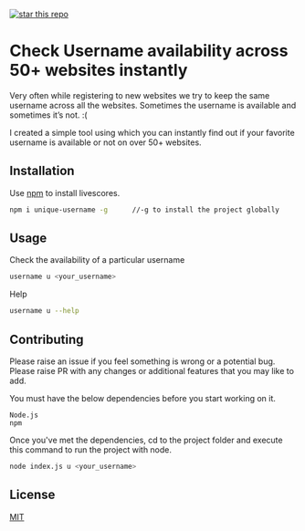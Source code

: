 
[![star this repo](http://githubbadges.com/star.svg?user=grv19&repo=check-username&style=default)](https://github.com/grv19/check-username)

#  Check Username availability across 50+ websites instantly

Very often while registering to new websites we try to keep the same username across all the websites. Sometimes the username is available and sometimes it’s not. :(

I created a simple tool using which you can instantly find out if your favorite username is available or not on over 50+ websites.

## Installation

Use [npm](https://www.npmjs.com/package/unique-username) to install livescores.

```bash
npm i unique-username -g      //-g to install the project globally
```

## Usage
Check the availability of a particular username
```bash
username u <your_username>
```

Help
```bash
username u --help
```

## Contributing
Please raise an issue if you feel something is wrong or a potential bug.
Please raise PR with any changes or additional features that you may like to add.

You must have the below dependencies before you start working on it.

    Node.js
    npm

Once you've met the dependencies, cd to the project folder and execute this command to run the project with node.

```bash
node index.js u <your_username>
```
## License
[MIT](https://choosealicense.com/licenses/mit/)
